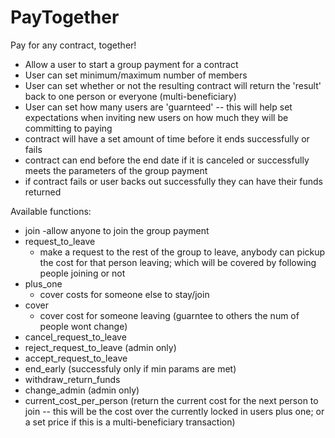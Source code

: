 # PayTogether
Pay for any contract, together!

- Allow a user to start a group payment for a contract
- User can set minimum/maximum number of members
- User can set whether or not the resulting contract will return the 'result' back to one person or everyone (multi-beneficiary)
- User can set how many users are 'guarnteed' -- this will help set expectations when inviting new users on how much they will be committing to paying
- contract will have a set amount of time before it ends successfully or fails
- contract can end before the end date if it is canceled or successfully meets the parameters of the group payment
- if contract fails or user backs out successfully they can have their funds returned

Available functions:
- join 
  -allow anyone to join the group payment
- request_to_leave 
  - make a request to the rest of the group to leave, anybody can pickup the cost for that person leaving; which will be covered by following people joining or not
- plus_one
  - cover costs for someone else to stay/join
- cover
  - cover cost for someone leaving (guarntee to others the num of people wont change)
- cancel_request_to_leave
- reject_request_to_leave (admin only)
- accept_request_to_leave
- end_early (successfuly only if min params are met)
- withdraw_return_funds
- change_admin (admin only)
- current_cost_per_person (return the current cost for the next person to join -- this will be the cost over the currently locked in users plus one; or a set price if this is a multi-beneficiary transaction)
